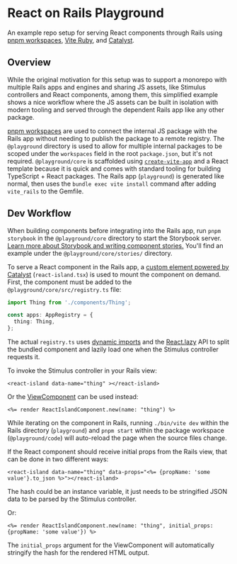 # React on Rails Playground

An example repo setup for serving React components through Rails using [pnpm workspaces](https://pnpm.io/workspaces), [Vite Ruby](https://vite-ruby.netlify.app/), and [Catalyst](https://github.github.io/catalyst/).

## Overview

While the original motivation for this setup was to support a monorepo with multiple Rails apps and engines and sharing JS assets, like Stimulus controllers and React components, among them, this simplified example shows a nice workflow where the JS assets can be built in isolation with modern tooling and served through the dependent Rails app like any other package.

[pnpm workspaces](https://pnpm.io/workspaces) are used to connect the internal JS package with the Rails app without needing to publish the package to a remote registry. The `@playground` directory is used to allow for multiple internal packages to be scoped under the `workspaces` field in the root `package.json`, but it's not required. `@playground/core` is scaffolded using [`create-vite-app`](https://vitejs.dev/guide/#scaffolding-your-first-vite-project) and a React template because it is quick and comes with standard tooling for building TypeScript + React packages. The Rails app (`playground`) is generated like normal, then uses the `bundle exec vite install` command after adding `vite_rails` to the Gemfile.

## Dev Workflow

When building components before integrating into the Rails app, run `pnpm storybook` in the `@playground/core` directory to start the Storybook server. [Learn more about Storybook and writing component stories.](https://storybook.js.org/docs/react/writing-stories/introduction) You'll find an example under the `@playground/core/stories/` directory.

To serve a React component in the Rails app, a [custom element powered by Catalyst](https://github.github.io/catalyst/) (`react-island.tsx`) is used to mount the component on demand. First, the component must be added to the `@playground/core/src/registry.ts` file:

```ts
import Thing from './components/Thing';

const apps: AppRegistry = {
  thing: Thing,
};
```

The actual `registry.ts` uses [dynamic imports](https://developer.mozilla.org/en-US/docs/Web/JavaScript/Reference/Statements/import#Dynamic_Imports) and the [React.lazy](https://reactjs.org/docs/code-splitting.html#reactlazy) API to split the bundled component and lazily load one when the Stimulus controller requests it.

To invoke the Stimulus controller in your Rails view:

```erb
<react-island data-name="thing" ></react-island>
```

Or the [ViewComponent](https://github.com/github/view_component) can be used instead:

```erb
<%= render ReactIslandComponent.new(name: "thing") %>
```

While iterating on the component in Rails, running `./bin/vite dev` within the Rails directory (`playground`) and `pnpm start` within the package workspace (`@playground/code`) will auto-reload the page when the source files change.

If the React component should receive initial props from the Rails view, that can be done in two different ways:

```erb
<react-island data-name="thing" data-props="<%= {propName: 'some value'}.to_json %>"></react-island>
```

The hash could be an instance variable, it just needs to be stringified JSON data to be parsed by the Stimulus controller.

Or:

```erb
<%= render ReactIslandComponent.new(name: "thing", initial_props: {propName: 'some value'}) %>
```

The `initial_props` argument for the ViewComponent will automatically stringify the hash for the rendered HTML output.
